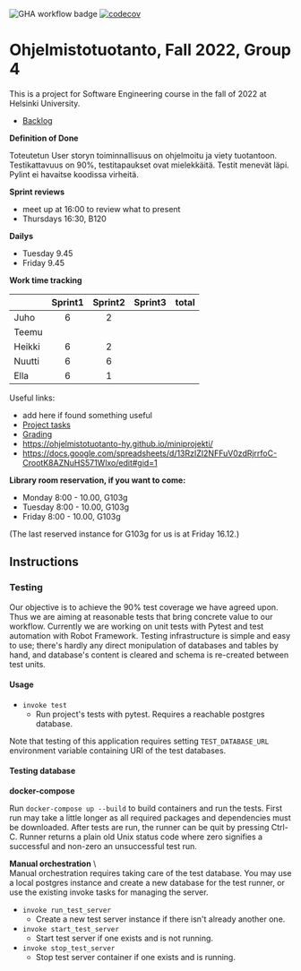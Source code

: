 ![GHA workflow badge](https://github.com/hnenonen/Ohtu_2022/workflows/CI/badge.svg)
[![codecov](https://codecov.io/gh/JVS23/Ohtu_2022/branch/main/graph/badge.svg?token=303ee51c-5af2-4719-ba67-b3888539939f)](https://codecov.io/gh/JVS23/Ohtu_2022)


# Ohjelmistotuotanto, Fall 2022, Group 4

This is a project for Software Engineering course in the fall of 2022 at Helsinki University.

* [Backlog](https://docs.google.com/spreadsheets/d/1p1A37PK2yHurjrkDhkwlJjbcCk2LaQK1XVaVGVVQgHk/edit?usp=sharing)

__Definition of Done__

Toteutetun User storyn toiminnallisuus on ohjelmoitu ja viety tuotantoon. 
Testikattavuus on 90%, testitapaukset ovat mielekkäitä. 
Testit menevät läpi. Pylint ei havaitse koodissa virheitä.

__Sprint reviews__
* meet up at 16:00 to review what to present
* Thursdays 16:30, B120

__Dailys__
* Tuesday 9.45
* Friday 9.45


__Work time tracking__

|         | Sprint1 | Sprint2 | Sprint3 | total |
|---------|:-------:|:-------:|:-------:|------:|
|Juho     | 6       |   2     |         |       |
|Teemu    |         |         |         |       |
|Heikki   | 6       |   2     |         |       |
|Nuutti   | 6       |   6     |         |       |
|Ella     | 6       |   1     |         |       |


Useful links:
 * add here if found something useful
 * [Project tasks](https://ohjelmistotuotanto-hy.github.io/speksi/)
 * [Grading](https://ohjelmistotuotanto-hy.github.io/miniprojektin_arvosteluperusteet/)
 * https://ohjelmistotuotanto-hy.github.io/miniprojekti/
 * https://docs.google.com/spreadsheets/d/13RzIZI2NFFuV0zdRjrrfoC-CrootK8AZNuHS571Wlxo/edit#gid=1


__Library room reservation, if you want to come:__
* Monday  8:00 - 10.00, G103g
* Tuesday 8:00 - 10.00, G103g
* Friday 8:00 - 10.00, G103g

(The last reserved instance for G103g for us is at Friday 16.12.)

## Instructions

### Testing

Our objective is to achieve the 90% test coverage we have agreed upon.
Thus we are aiming at reasonable tests that bring concrete value to our workflow. Currently we are working on unit tests with Pytest and test automation with
Robot Framework. Testing infrastructure is simple and easy to use; there's hardly any direct monipulation of databases and tables by hand, and database's content
is cleared and schema is re-created between test units.

#### Usage

* `invoke test`
  * Run project's tests with pytest. Requires a reachable postgres database.

Note that testing of this application requires setting `TEST_DATABASE_URL` environment variable containing URI of the test databases.

#### Testing database

__docker-compose__

Run `docker-compose up --build` to build containers and run the tests. First run may take a little longer as all required packages and dependencies must be downloaded.
After tests are run, the runner can be quit by pressing Ctrl-C. Runner returns a plain old Unix status code where zero signifies a successful and non-zero an unsuccessful test run.

__Manual orchestration__
\\\
  Manual orchestration requires taking care of the test database. You may use a local postgres instance and create a new database for the test runner, or use the existing invoke tasks for managing the server.

  * `invoke run_test_server`
    * Create a new test server instance if there isn't already another one.
  * `invoke start_test_server`
    * Start test server if one exists and is not running.
  * `invoke stop_test_server`
    * Stop test server container if one exists and is running.
